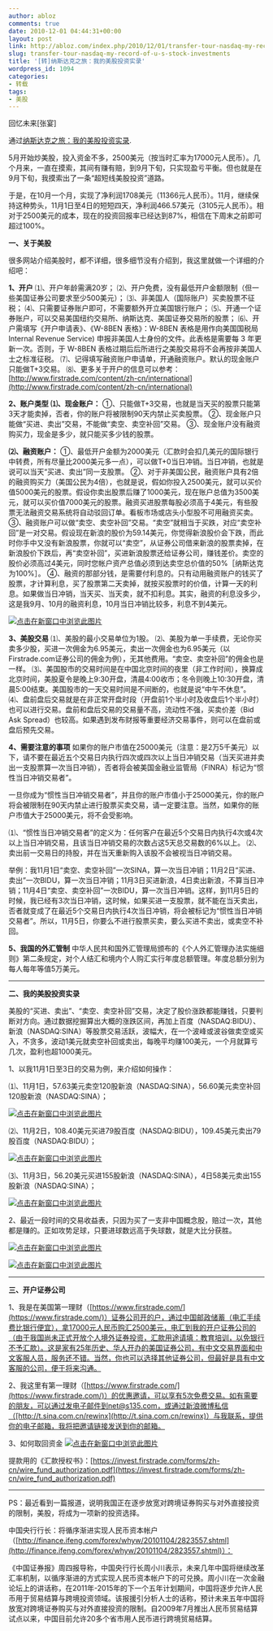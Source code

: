 ```yaml
---
author: abloz
comments: true
date: 2010-12-01 04:44:31+00:00
layout: post
link: http://abloz.com/index.php/2010/12/01/transfer-tour-nasdaq-my-record-of-u-s-stock-investments/
slug: transfer-tour-nasdaq-my-record-of-u-s-stock-investments
title: '[转]纳斯达克之旅：我的美股投资实录'
wordpress_id: 1094
categories:
- 转载
tags:
- 美股
---
```


回忆未来[张宴]

通过[纳斯达克之旅：我的美股投资实录](http://blog.s135.com/nasdaq_stock/).

5月开始炒美股，投入资金不多，2500美元（按当时汇率为17000元人民币）。几个月来，一直在摸索，其间有赚有赔，到9月下旬，只实现盈亏平衡。但也就是在9月下旬，我摸索出了一条“超短线美股投资”道路。

于是，在10月一个月，实现了净利润1708美元（11366元人民币）。11月，继续保持这种势头，11月1日至4日的短短四天，净利润466.57美元（3105元人民币）。相对于2500美元的成本，现在的投资回报率已经达到87%，相信在下周末之前即可超过100%。

**一、关于美股**

很多网站介绍美股时，都不详细，很多细节没有介绍到，我这里就做一个详细的介绍吧：

**1、开户**
⑴、开户年龄需满20岁；
⑵、开户免费，没有最低开户金额限制（但一些美国证券公司要求至少500美元）；
⑶、非美国人（国际账户）买卖股票不征税；
⑷、只需要证券账户即可，不需要额外开立美国银行账户；
⑸、开通一个证券账户，可以交易美国纽约交易所、纳斯达克、美国证券交易所的股票；
⑹、开户需填写《开户申请表》、《W-8BEN 表格》：W-8BEN 表格是用作向美国国税局 Internal Revenue Service) 申报非美国人士身份的文件。此表格是需要每 3 年更新一次。否则，于 W-8BEN 表格过期后后所进行之美股交易将不会再按非美国人士之标准征税。
⑺、记得填写融资账户申请单，开通融资账户。默认的现金账户只能做T+3交易。
⑻、更多关于开户的信息可以参考：[http://www.firstrade.com/content/zh-cn/international](http://www.firstrade.com/content/zh-cn/international)

**2、账户类型**
**⑴、现金账户：**
①、只能做T+3交易，也就是当天买的股票只能第3天才能卖掉，否者，你的账户将被限制90天内禁止买卖股票。
②、现金账户只能做“买进、卖出”交易，不能做“卖空、卖空补回”交易。
③、现金账户没有融资购买力，现金是多少，就只能买多少钱的股票。

**⑵、融资账户：**
①、最低开户金额为2000美元（汇款时会扣几美元的国际银行中转费，所有尽量比2000美元多一点），可以做T+0当日冲销。当日冲销，也就是说可以当天“买进、卖出”同一支股票。
②、对于非美国公民，融资账户具有2倍的融资购买力（美国公民为4倍），也就是说，假如你投入2500美元，就可以买价值5000美元的股票。假设你卖出股票后赚了1000美元，现在账户总值为3500美元，就可以买价值7000美元的股票。融资买进股票每股必须高于4美元，有些股票无法融资交易系统将自动驳回订单。看板市场或店头小型股不可用融资买卖。
③、融资账户可以做“卖空、卖空补回”交易。“卖空”就相当于买跌，对应“卖空补回”是一对交易。假设现在新浪的股价为59.14美元，你觉得新浪股价会下跌，而此时你手中又没有新浪股票，你就可以“卖空”，从证券公司借来新浪的股票卖掉，在新浪股价下跌后，再“卖空补回”，买进新浪股票还给证券公司，赚钱差价。卖空的股价必须高过4美元，同时您帐户资产总值必须到达卖空总价值的50%［纳斯达克为100%］。
④、融资的那部分钱，是需要付利息的。只有动用融资账户的钱买了股票，才计算利息，买了股票第二天卖掉，就按买股票时的价值，计算一天的利息。如果做当日冲销，当天买、当天卖，就不扣利息。其实，融资的利息没多少，这是我9月、10月的融资利息，10月当日冲销比较多，利息不到4美元。

[![点击在新窗口中浏览此图片](http://blog.s135.com/attachment/201011/meigu-lx.png)](http://blog.s135.com/attachment/201011/meigu-lx.png)


**3、美股交易**
⑴、美股的最小交易单位为1股。
⑵、美股为单一手续费，无论你买卖多少股，买进一次佣金为6.95美元，卖出一次佣金也为6.95美元（以Firstrade.com证券公司的佣金为例），无其他费用。“卖空、卖空补回”的佣金也是一样。
⑶、美国股市的交易时间是在中国北京时间的夜里（非工作时间），换算成北京时间，美股夏令是晚上9:30开盘，清晨4:00收市；冬令则晚上10:30开盘，清晨5:00结束。美国股市的一天交易时间是不间断的，也就是说“中午不休息”。
⑷、盘前盘后交易就是在非正常开盘时段（开盘前1个半小时及收盘后1个半小时）也可以进行交易。盘前和盘后交易的交易量不高，流动性不强，买卖价差（Bid Ask Spread）也较高。如果遇到发布财报等重要经济交易事件，则可以在盘前或盘后预先交易。

**4、需要注意的事项**
如果你的账户市值在25000美元（注意：是2万5千美元）以下，请不要在最近五个交易日内执行四次或四次以上当日冲销交易（当天买进并卖出一支股票算一次当日冲销），否者将会被美国金融业监管局（FINRA）标记为“惯性当日冲销交易者”。

一旦你成为“惯性当日冲销交易者”，并且你的账户市值小于25000美元，你的账户将会被限制在90天内禁止进行股票买卖交易，请一定要注意。当然，如果你的账户市值大于25000美元，将不会受影响。

⑴、“惯性当日冲销交易者”的定义为：任何客户在最近5个交易日内执行4次或4次以上当日冲销交易，且该当日冲销交易的次数占这5天总交易数的6%以上。
⑵、卖出前一交易日的持股，并在当天重新购入该股不会被视当日冲销交易。

举例：我11月1日“卖空、卖空补回”一次SINA，算一次当日冲销；11月2日“买进、卖出”一次BIDU，算一次当日冲销；11月3日买进新浪，4日卖出新浪，不算当日冲销；11月4日“卖空、卖空补回”一次BIDU，算一次当日冲销。这样，到11月5日的时候，我已经有3次当日冲销，这时候，如果买进一支股票，就不能在当天卖出，否者就变成了在最近5个交易日内执行4次当日冲销，将会被标记为“惯性当日冲销交易者”。所以，11月5日，你要么不进行股票买卖，要么买进不卖出，或卖空不补回。

**5、我国的外汇管制**
中华人民共和国外汇管理局颁布的《个人外汇管理办法实施细则》第二条规定，对个人结汇和境内个人购汇实行年度总额管理。年度总额分别为每人每年等值5万美元。



* * *


**二、我的美股投资实录**

美股的“买进、卖出”、“卖空、卖空补回”交易，决定了股价涨跌都能赚钱，只要判断对方向。通过数据挖掘算出大概的涨跌区间，再加上百度（NASDAQ:BIDU）、新浪（NASDAQ:SINA）等股票交易活跃，波幅大，在一个波峰或波谷做卖空或买入，不贪多，波动1美元就卖空补回或卖出，每晚平均赚100美元，一个月就算亏几次，盈利也超1000美元。

1、以我11月1日至3日的交易为例，来介绍如何操作：

⑴、11月1日，57.63美元卖空120股新浪（NASDAQ:SINA），56.60美元卖空补回120股新浪（NASDAQ:SINA）；

[![点击在新窗口中浏览此图片](http://blog.s135.com/attachment/201011/meigu-1101.png)](http://blog.s135.com/attachment/201011/meigu-1101.png)


⑵、11月2日，108.40美元买进79股百度（NASDAQ:BIDU），109.45美元卖出79股百度（NASDAQ:BIDU）；

[![点击在新窗口中浏览此图片](http://blog.s135.com/attachment/201011/meigu-1102.png)](http://blog.s135.com/attachment/201011/meigu-1102.png)


⑶、11月3日，56.20美元买进155股新浪（NASDAQ:SINA），4日58美元卖出155股新浪（NASDAQ:SINA）；

[![点击在新窗口中浏览此图片](http://blog.s135.com/attachment/201011/meigu-1103.png)](http://blog.s135.com/attachment/201011/meigu-1103.png)

2、最近一段时间的交易收益表，只因为买了一支非中国概念股，赔过一次，其他都是赚的。正如攻势足球，只要进球数远高于失球数，就是大比分获胜。

[![点击在新窗口中浏览此图片](http://blog.s135.com/attachment/201011/meigu-sy1.png)](http://blog.s135.com/attachment/201011/meigu-sy1.png)

[![点击在新窗口中浏览此图片](http://blog.s135.com/attachment/201011/meigu-sy2.png)](http://blog.s135.com/attachment/201011/meigu-sy2.png)



* * *


**三、开户证券公司**

1、我是在美国第一理财（[https://www.firstrade.com/](https://www.firstrade.com/)）证券公司开的户，通过中国邮政储蓄（电汇手续费比银行便宜），拿17000元人民币购汇2500美元，电汇到我的开户证券公司的（由于我国尚未正式开放个人境外证券投资，汇款用途请填：教育培训，以免银行不予汇款）。这是家有25年历史、华人开办的美国证券公司，有中文交易界面和中文客服人员，服务还不错。当然，你也可以选择其他证券公司，但最好是具有中文客服的公司，便于将来沟通。

2、我这里有第一理财（[https://www.firstrade.com/](https://www.firstrade.com/)）的优惠邀请，可以享有5次免费交易。如有需要的朋友，可以通过发电子邮件到net@s135.com，或通过新浪微博私信（[http://t.sina.com.cn/rewinx](http://t.sina.com.cn/rewinx)）与我联系，提供你的电子邮箱，我将把邀请链接发送到你的邮箱。

3、如何取回资金
[![点击在新窗口中浏览此图片](http://blog.s135.com/attachment/201011/meigu-tk.png)](http://blog.s135.com/attachment/201011/meigu-tk.png)

提款用的《汇款授权书》：[https://invest.firstrade.com/forms/zh-cn/wire_fund_authorization.pdf](https://invest.firstrade.com/forms/zh-cn/wire_fund_authorization.pdf)



* * *


PS：最近看到一篇报道，说明我国正在逐步放宽对跨境证券购买与对外直接投资的限制，美股，将成为一项新的投资选择。

中国央行行长：将循序渐进实现人民币资本帐户（[http://finance.ifeng.com/forex/whyw/20101104/2823557.shtml](http://finance.ifeng.com/forex/whyw/20101104/2823557.shtml)）：

《中国证券报》周四报导称，中国央行行长周小川表示，未来几年中国将继续改革汇率机制，以循序渐进的方式实现人民币资本帐户下的可兑换。周小川在一次金融论坛上的讲话称，在2011年-2015年的下一个五年计划期间，中国将逐步允许人民币用于贸易结算与跨境投资领域。该报援引分析人士的话称，预计未来五年中国将放宽对跨境证券购买与对外直接投资的限制。自2009年7月推出人民币贸易结算试点以来，中国目前允许20多个省市用人民币进行跨境贸易结算。
